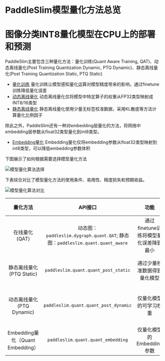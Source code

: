 # PaddleSlim模型量化方法总览

# 图像分类INT8量化模型在CPU上的部署和预测
PaddleSlim主要包含三种量化方法：量化训练(Quant Aware Training, QAT)、动态离线量化(Post Training Quantization Dynamic, PTQ Dynamic)、静态离线量化(Post Training Quantization Static, PTQ Static)

- [量化训练](quant_aware_training_tutorial.md) 量化训练让模型感知量化运算对模型精度带来的影响，通过finetune训练降低量化误差
- [动态离线量化](quant_post_dynamic_tutorial.md) 动态离线量化仅将模型中特定算子的权重从FP32类型映射成INT8/16类型
- [静态离线量化](quant_post_static_tutorial.md) 静态离线量化使用少量无标签校准数据，采用KL散度等方法计算量化比例因子

除此之外，PaddleSlim还有一种对embedding层量化的方法，将网络中embedding层参数从float32类型量化到int8类型。

- [Embedding量化](embedding_quant_tutorial.md) Embedding量化仅将embedding参数从float32类型映射到int8类型，可以降低embedding参数体积

下图展示了如何根据需要选择模型量化方法

![模型量化算法选择](https://user-images.githubusercontent.com/52520497/95644539-e7f23500-0ae9-11eb-80a8-596cfb285e17.png)

下表综合对比了模型量化方法的使用条件、易用性、精度损失和预期收益。

![模型量化算法对比](https://user-images.githubusercontent.com/52520497/95644609-59ca7e80-0aea-11eb-8897-208d7ccd5af1.png)

|             量化方法             |                           API接口                            |                  功能                  |                  经典适用场景                   |
| :------------------------------: | :----------------------------------------------------------: | :------------------------------------: | :---------------------------------------------: |
|          在线量化 (QAT)          | 动态图：`paddleslim.dygraph.quant.QAT`; 静态图：`paddleslim.quant.quant_aware` | 通过finetune训练将模型量化误差降到最小 | 对量化敏感的场景、模型，例如目标检测、分割, OCR |
|    静态离线量化 (PTQ Static)     |             `paddleslim.quant.quant_post_static`             |      通过少量校准数据得到量化模型      |      对量化不敏感的场景，例如图像分类任务       |
|    动态离线量化 (PTQ Dynamic)    |            `paddleslim.quant.quant_post_dynamic`             |         仅量化模型的可学习权重         |   模型体积大、访存开销大的模型，例如BERT模型    |
| Embedding量化（Quant Embedding） |              `paddleslim.quant.quant_embedding`              |       仅量化模型的Embedding参数        |            任何包含Embedding层的模型            |
